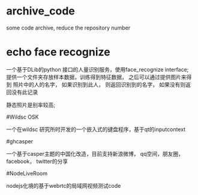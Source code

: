# archive_code
some code archive, reduce the repository number

# echo face recognize

一个基于DLib的python 接口的人量识别服务，使用face_recognize interface;
提供一个文件夹存放样本数据，训练得到特征数据， 之后可以通过提供图片来得到
照片中的人的名字， 如果识别到此人， 则返回识别到的名字， 如果没有则返回没有此记录

静态照片是别率较高;

#Wildsc OSK

一个在wildsc 研究所时开发的一个嵌入式的键盘程序，基于qt的inputcontext

#ghcasper

一个基于casper主题的中国化改造，目前支持新浪微博， qq空间，朋友圈， facebook， twitter的分享

#NodeLiveRoom

nodejs化境的基于webrtc的局域网视频测试code

